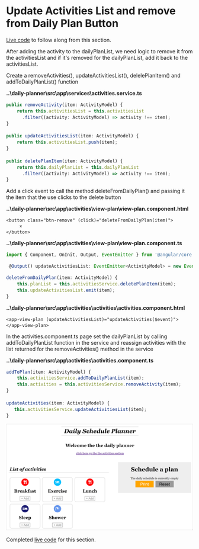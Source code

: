 # Update Activities List and remove from Daily Plan Button

[Live code](https://stackblitz.com/edit/s6-view-plan-component) to follow along from this section.

After adding the activity to the dailyPlanList, we need logic to remove it from the activitiesList and if it's removed for the dailyPlanList, add it back to the activitiesList.

Create a removeActivities\(\), updateActivitiesList\(\), delelePlanItem\(\) and addToDailyPlanList\(\) function

**..\daily-planner\src\app\services\activities.service.ts**

```typescript
public removeActivity(item: ActivityModel) {
    return this.activitiesList = this.activitiesList
      .filter((activity: ActivityModel) => activity !== item);
}

public updateActivitiesList(item: ActivityModel) {
    return this.activitiesList.push(item);
}

public deletePlanItem(item: ActivityModel) {
    return this.dailyPlanList = this.dailyPlanList
      .filter((activity: ActivityModel) => activity !== item);
}
```

Add a click event to call the method deleteFromDailyPlan\(\) and passing it the item that the use clicks to the delete button

**..\daily-planner\src\app\activities\view-plan\view-plan.component.html**

```markup
<button class="btn-remove" (click)="deleteFromDailyPlan(item)">
     ×
</button>
```

**..\daily-planner\src\app\activities\view-plan\view-plan.component.ts**

```typescript
import { Component, OnInit, Output, EventEmitter } from '@angular/core';
```

```typescript
 @Output() updateActivitiesList: EventEmitter<ActivityModel> = new EventEmitter<ActivityModel>();
```

```typescript
deleteFromDailyPlan(item: ActivityModel) {
    this.planList = this.activitiesService.deletePlanItem(item);
    this.updateActivitiesList.emit(item);
}
```

**..\daily-planner\src\app\activities\activities\activities.component.html**

```markup
<app-view-plan (updateActivitiesList)="updateActivities($event)"></app-view-plan>
```

In the activities.component.ts page set the dailyPlanList by calling addToDailyPlanList function in the service and reassign activities with the list returned for the removeActivities\(\) method in the service

**..\daily-planner\src\app\activities\activities.component.ts**

```typescript
addToPlan(item: ActivityModel) {
    this.activitiesService.addToDailyPlanList(item);
    this.activities = this.activitiesService.removeActivity(item);
}

updateActivities(item: ActivityModel) {
   this.activitiesService.updateActivitiesList(item);
}
```

![Update Activities List and remove from Daily Plan Button](../../.gitbook/assets/plan-view-update-activities.png)

Completed [live code](https://stackblitz.com/edit/s6a-update-list-remove-button) for this section.

